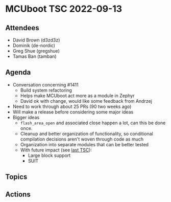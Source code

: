 # MCUboot TSC 2022-09-13

## Attendees

- David Brown (d3zd3z)
- Dominik (de-nordic)
- Greg Shue (gregshue)
- Tamas Ban (tamban)

## Agenda

- Conversation concerning #1411
  - Build system refactoring
  - Helps make MCUboot act more as a module in Zephyr
  - David ok with change, would like some feedback from Andrzej
- Need to work through about 25 PRs (90 two weeks ago)
- Will make a release before considering some major ideas
- Bigger ideas
  - `flash_area_open` and associated close happen a lot, can this be
    done once.
  - Cleanup and better organization of functionality, so conditional
    compilation decisions aren't woven through code as much
  - Organization into separate modules that can be better tested
  - With future impact (see [last TSC](tsc/2022-09-13-TSC.md)):
    - Large block support
    - SUIT

## Topics

## Actions
